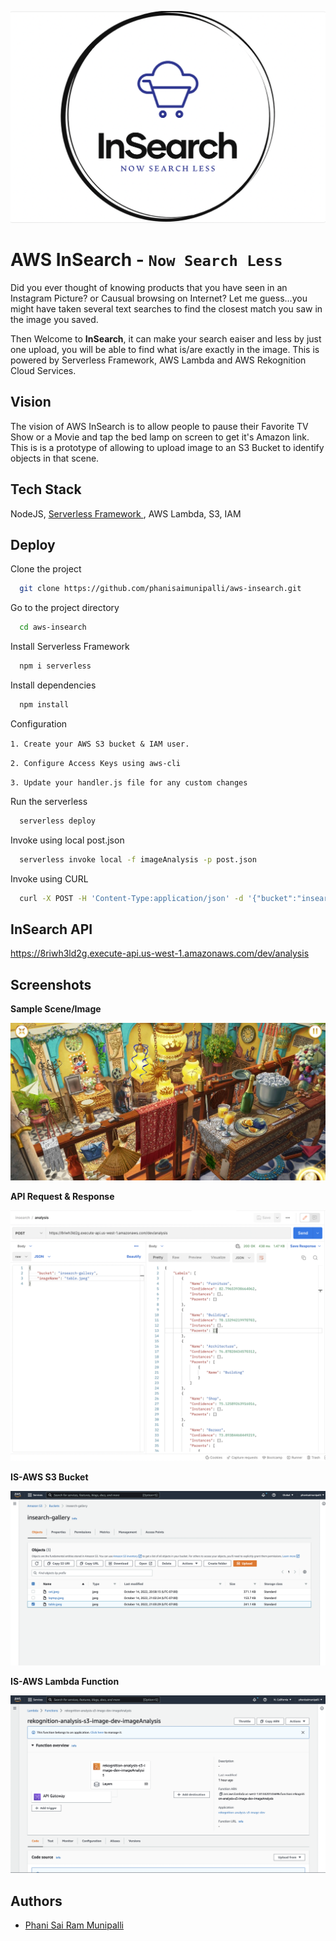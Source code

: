 <!-- ![Logo](https://github.com/phanisaimunipalli/aws-insearch/blob/master/images/insearch_logo.png?raw=true) -->

![AWS InSearch Logo](/images/insearch_logo.png)

# AWS InSearch - `Now Search Less`

Did you ever thought of knowing products that you have seen in an Instagram Picture? or Causual browsing on Internet? Let me guess...you might have taken several text searches to find the closest match you saw in the image you saved.

Then Welcome to **InSearch**, it can make your search eaiser and less by just one upload, you will be able to find what is/are exactly in the image. This is powered by Serverless Framework, AWS Lambda and AWS Rekognition Cloud Services.

## Vision

The vision of AWS InSearch is to allow people to pause their Favorite TV Show or a Movie and tap the bed lamp on screen to get it's Amazon link. This is is a prototype of allowing to upload image to an S3 Bucket to identify objects in that scene.

## Tech Stack

NodeJS, [Serverless Framework ](https://github.com/serverless/), AWS Lambda, S3, IAM

## Deploy

Clone the project

```bash
  git clone https://github.com/phanisaimunipalli/aws-insearch.git
```

Go to the project directory

```bash
  cd aws-insearch
```

Install Serverless Framework

```bash
  npm i serverless
```

Install dependencies

```bash
  npm install
```

Configuration

`1. Create your AWS S3 bucket & IAM user.`

`2. Configure Access Keys using aws-cli`

`3. Update your handler.js file for any custom changes`

Run the serverless

```bash
  serverless deploy
```

Invoke using local post.json

```bash
  serverless invoke local -f imageAnalysis -p post.json
```

Invoke using CURL

```bash
  curl -X POST -H 'Content-Type:application/json' -d '{"bucket":"insearch-gallery","imageName":"cat.jpeg"}' https://8riwh3ld2g.execute-api.us-west-1.amazonaws.com/dev/analysis
```

## InSearch API

https://8riwh3ld2g.execute-api.us-west-1.amazonaws.com/dev/analysis

## Screenshots

**Sample Scene/Image**

![Sample Scene-insearch](https://github.com/phanisaimunipalli/aws-insearch/blob/master/images/table.jpeg?raw=true)

**API Request & Response**

![API Request Response](https://github.com/phanisaimunipalli/aws-insearch/blob/master/images/aws-insearch-reqres.png?raw=true)

**IS-AWS S3 Bucket**

![IS-AWS S3](https://github.com/phanisaimunipalli/aws-insearch/blob/master/images/aws-insearch-s3.png?raw=true)

**IS-AWS Lambda Function**

![IS-AWS Lambda](https://github.com/phanisaimunipalli/aws-insearch/blob/master/images/aws-insearch-lambda.png?raw=true)

## Authors

- [Phani Sai Ram Munipalli](https://www.github.com/phanisaimunipalli)
